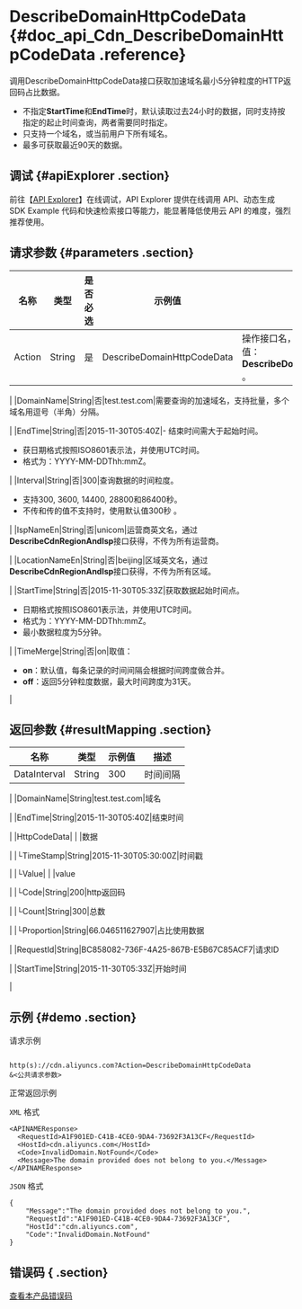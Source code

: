 # DescribeDomainHttpCodeData {#doc_api_Cdn_DescribeDomainHttpCodeData .reference}

调用DescribeDomainHttpCodeData接口获取加速域名最小5分钟粒度的HTTP返回码占比数据。

-   不指定**StartTime**和**EndTime**时，默认读取过去24小时的数据，同时支持按指定的起止时间查询，两者需要同时指定。
-   只支持一个域名，或当前用户下所有域名。
-   最多可获取最近90天的数据。

## 调试 {#apiExplorer .section}

前往【[API Explorer](https://api.aliyun.com/#product=Cdn&api=DescribeDomainHttpCodeData)】在线调试，API Explorer 提供在线调用 API、动态生成 SDK Example 代码和快速检索接口等能力，能显著降低使用云 API 的难度，强烈推荐使用。

## 请求参数 {#parameters .section}

|名称|类型|是否必选|示例值|描述|
|--|--|----|---|--|
|Action|String|是|DescribeDomainHttpCodeData|操作接口名，系统规定参数。取值：**DescribeDomainHttpCodeData** 。

 |
|DomainName|String|否|test.test.com|需要查询的加速域名，支持批量，多个域名用逗号（半角）分隔。

 |
|EndTime|String|否|2015-11-30T05:40Z|-   结束时间需大于起始时间。
-   获日期格式按照ISO8601表示法，并使用UTC时间。
-   格式为：YYYY-MM-DDThh:mmZ。

 |
|Interval|String|否|300|查询数据的时间粒度。

 -   支持300, 3600, 14400, 28800和86400秒。
-   不传和传的值不支持时，使用默认值300秒 。

 |
|IspNameEn|String|否|unicom|运营商英文名，通过**DescribeCdnRegionAndIsp**接口获得，不传为所有运营商。

 |
|LocationNameEn|String|否|beijing|区域英文名，通过**DescribeCdnRegionAndIsp**接口获得，不传为所有区域。

 |
|StartTime|String|否|2015-11-30T05:33Z|获取数据起始时间点。

 -   日期格式按照ISO8601表示法，并使用UTC时间。
-   格式为：YYYY-MM-DDThh:mmZ。
-   最小数据粒度为5分钟。

 |
|TimeMerge|String|否|on|取值：

 -   **on**：默认值，每条记录的时间间隔会根据时间跨度做合并。
-   **off**：返回5分钟粒度数据，最大时间跨度为31天。

 |

## 返回参数 {#resultMapping .section}

|名称|类型|示例值|描述|
|--|--|---|--|
|DataInterval|String|300|时间间隔

 |
|DomainName|String|test.test.com|域名

 |
|EndTime|String|2015-11-30T05:40Z|结束时间

 |
|HttpCodeData| | |数据

 |
|└TimeStamp|String|2015-11-30T05:30:00Z|时间戳

 |
|└Value| | |value

 |
|└Code|String|200|http返回码

 |
|└Count|String|300|总数

 |
|└Proportion|String|66.046511627907|占比使用数据

 |
|RequestId|String|BC858082-736F-4A25-867B-E5B67C85ACF7|请求ID

 |
|StartTime|String|2015-11-30T05:33Z|开始时间

 |

## 示例 {#demo .section}

请求示例

``` {#request_demo}

http(s)://cdn.aliyuncs.com?Action=DescribeDomainHttpCodeData
&<公共请求参数>

```

正常返回示例

`XML` 格式

``` {#xml_return_success_demo}
<APINAMEResponse>
  <RequestId>A1F901ED-C41B-4CE0-9DA4-73692F3A13CF</RequestId>
  <HostId>cdn.aliyuncs.com</HostId>
  <Code>InvalidDomain.NotFound</Code>
  <Message>The domain provided does not belong to you.</Message>
</APINAMEResponse>

```

`JSON` 格式

``` {#json_return_success_demo}
{
	"Message":"The domain provided does not belong to you.",
	"RequestId":"A1F901ED-C41B-4CE0-9DA4-73692F3A13CF",
	"HostId":"cdn.aliyuncs.com",
	"Code":"InvalidDomain.NotFound"
}
```

## 错误码 { .section}

[查看本产品错误码](https://error-center.aliyun.com/status/product/Cdn)

